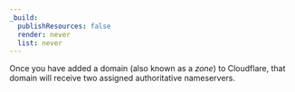 ```yaml
---
_build:
  publishResources: false
  render: never
  list: never
---
```


Once you have added a domain (also known as a _zone_) to Cloudflare, that domain will receive two assigned authoritative nameservers.